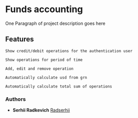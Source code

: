 # Funds accounting

One Paragraph of project description goes here

## Features

```
Show credit/debit operations for the authentication user
```
```
Show operations for period of time
```
```
Add, edit and remove operation
```
```
Automatically calculate usd from grn
```
```
Automatically calculate total sum of operations
```
### Authors

* **Serhii Radkevich** [Radserhii](https://github.com/radserhii)

